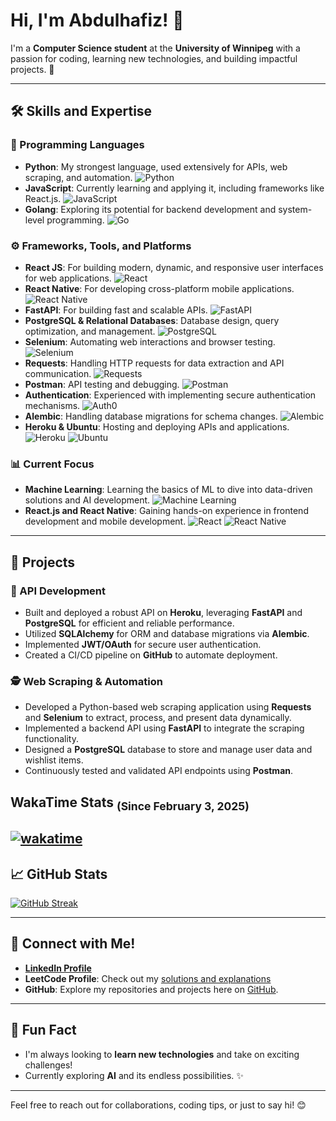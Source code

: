 # Hi, I'm Abdulhafiz! 👋

I'm a **Computer Science student** at the **University of Winnipeg** with a passion for coding, learning new technologies, and building impactful projects. 🚀

---   

## 🛠️ Skills and Expertise

### 🐍 Programming Languages
- **Python**: My strongest language, used extensively for APIs, web scraping, and automation. ![Python](https://img.shields.io/badge/Python-3776AB?style=flat-square&logo=python&logoColor=white)
- **JavaScript**: Currently learning and applying it, including frameworks like React.js. ![JavaScript](https://img.shields.io/badge/JavaScript-F7DF1E?style=flat-square&logo=javascript&logoColor=black)
- **Golang**: Exploring its potential for backend development and system-level programming. ![Go](https://img.shields.io/badge/Go-00ADD8?style=flat-square&logo=go&logoColor=white)

### ⚙️ Frameworks, Tools, and Platforms
- **React JS**: For building modern, dynamic, and responsive user interfaces for web applications. ![React](https://img.shields.io/badge/React-61DAFB?style=flat-square&logo=react&logoColor=white)
- **React Native**: For developing cross-platform mobile applications. ![React Native](https://img.shields.io/badge/React%20Native-20232A?style=flat-square&logo=react&logoColor=61DAFB)
- **FastAPI**: For building fast and scalable APIs. ![FastAPI](https://img.shields.io/badge/FastAPI-009688?style=flat-square&logo=fastapi&logoColor=white)
- **PostgreSQL & Relational Databases**: Database design, query optimization, and management. ![PostgreSQL](https://img.shields.io/badge/PostgreSQL-4169E1?style=flat-square&logo=postgresql&logoColor=white)
- **Selenium**: Automating web interactions and browser testing. ![Selenium](https://img.shields.io/badge/Selenium-43B02A?style=flat-square&logo=selenium&logoColor=white)
- **Requests**: Handling HTTP requests for data extraction and API communication. ![Requests](https://img.shields.io/badge/Requests-FF4F00?style=flat-square&logo=requests&logoColor=white)
- **Postman**: API testing and debugging. ![Postman](https://img.shields.io/badge/Postman-FF6C37?style=flat-square&logo=postman&logoColor=white)
- **Authentication**: Experienced with implementing secure authentication mechanisms. ![Auth0](https://img.shields.io/badge/Auth0-00A3FF?style=flat-square&logo=auth0&logoColor=white)
- **Alembic**: Handling database migrations for schema changes. ![Alembic](https://img.shields.io/badge/Alembic-118C91?style=flat-square&logo=alembic&logoColor=white)
- **Heroku & Ubuntu**: Hosting and deploying APIs and applications. ![Heroku](https://img.shields.io/badge/Heroku-430098?style=flat-square&logo=heroku&logoColor=white) ![Ubuntu](https://img.shields.io/badge/Ubuntu-E95420?style=flat-square&logo=ubuntu&logoColor=white)

### 📊 Current Focus
- **Machine Learning**: Learning the basics of ML to dive into data-driven solutions and AI development. ![Machine Learning](https://img.shields.io/badge/Machine%20Learning-FF6F00?style=flat-square&logo=python&logoColor=white)
- **React.js and React Native**: Gaining hands-on experience in frontend development and mobile development. ![React](https://img.shields.io/badge/React-61DAFB?style=flat-square&logo=react&logoColor=black) ![React Native](https://img.shields.io/badge/React%20Native-20232A?style=flat-square&logo=react&logoColor=61DAFB)

---

## 🌟 Projects

### 📡 API Development
- Built and deployed a robust API on **Heroku**, leveraging **FastAPI** and **PostgreSQL** for efficient and reliable performance.
- Utilized **SQLAlchemy** for ORM and database migrations via **Alembic**.
- Implemented **JWT/OAuth** for secure user authentication.
- Created a CI/CD pipeline on **GitHub** to automate deployment.

### 🕵️ Web Scraping & Automation
- Developed a Python-based web scraping application using **Requests** and **Selenium** to extract, process, and present data dynamically.
- Implemented a backend API using **FastAPI** to integrate the scraping functionality.
- Designed a **PostgreSQL** database to store and manage user data and wishlist items.
- Continuously tested and validated API endpoints using **Postman**.

## WakaTime Stats <sub>(Since February 3, 2025)</sub>
[![wakatime](https://wakatime.com/badge/user/bbfe8d85-2202-4492-8815-eceda606e3d5.svg?style=plastic)](https://wakatime.com/@bbfe8d85-2202-4492-8815-eceda606e3d5) 
---

## 📈 GitHub Stats

[![GitHub Streak](https://streak-stats.demolab.com?user=haaffiiizzz&theme=highcontrast&hide_border=False)](https://streak-stats.demolab.com?user=haaffiiizzz&theme=highcontrast&hide_border=False)

---

## 🤝 Connect with Me!

- **[LinkedIn Profile](https://www.linkedin.com/in/haaffiiizzz)**
- **LeetCode Profile**: Check out my [solutions and explanations](https://leetcode.com/u/Haaffiiizzz/)
- **GitHub**: Explore my repositories and projects here on [GitHub](https://github.com/haaffiiizzz).

---

## 🌱 Fun Fact
- I'm always looking to **learn new technologies** and take on exciting challenges!
- Currently exploring **AI** and its endless possibilities. ✨

---

Feel free to reach out for collaborations, coding tips, or just to say hi! 😊
